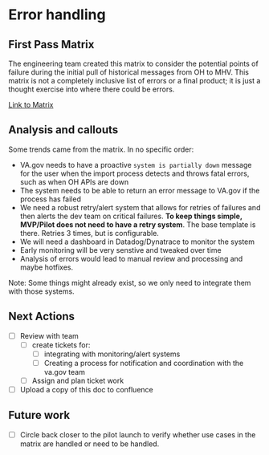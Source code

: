 # Error handling

## First Pass Matrix

The engineering team created this matrix to consider the potential points of failure during the initial pull of historical messages from OH to MHV. This matrix is not a completely inclusive list of errors or a final product; it is just a thought exercise into where there could be errors.

[Link to Matrix](https://dvagov-my.sharepoint.com/:x:/g/personal/mark_dewey_va_gov/ESwU7x8jWQhCtfaQnmrD9eEBJ9CfHJ9grRFhRfBqa49nFA?e=HNUy8f)

## Analysis and callouts

Some trends came from the matrix. In no specific order:

- VA.gov needs to have a proactive `system is partially down` message for the user when the import process detects and throws fatal errors, such as when OH APIs are down
- The system needs to be able to return an error message to VA.gov if the process has failed
- We need a robust retry/alert system that allows for retries of failures and then alerts the dev team on critical failures. **To keep things simple, MVP/Pilot does not need to have a retry system**. The base template is there. Retries 3 times, but is configurable. 
- We will need a dashboard in Datadog/Dynatrace to monitor the system
- Early monitoring will be very senstive and tweaked over time
- Analysis of errors would lead to manual review and processing and maybe hotfixes. 

Note: Some things might already exist, so we only need to integrate them with those systems.

## Next Actions

- [ ] Review with team
  - [ ] create tickets for:
    - [ ] integrating with monitoring/alert systems
    - [ ] Creating a process for notification and coordination with the va.gov team
  - [ ] Assign and plan ticket work   
- [ ] Upload a copy of this doc to confluence 

## Future work

-  [ ] Circle back closer to the pilot launch to verify whether use cases in the matrix are handled or need to be handled. 
